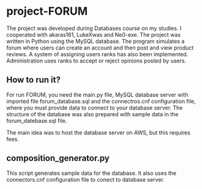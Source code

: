 # project-FORUM

The project was developed during Databases course on my studies. I cooperated with akaras161, LukeXwas and Ne0-exe. The project was written in Python using the MySQL database. The program simulates a forum where users can create an account and then post and view product reviews. A system of assigning users ranks has also been implemented. Administration uses ranks to accept or reject opinions posted by users.

## How to run it?

For run FORUM, you need the main.py file, MySQL database server with imported file forum_database.sql and the connectros.cnf configuration file, where you must provide data to connect to your database server. The structure of the database was also prepared with sample data in the forum_datebase.sql file.

The main idea was to host the database server on AWS, but this requires fees.

## composition_generator.py

This script generates sample data for the database. It also uses the connectors.cnf configuration file to conect to database server.
